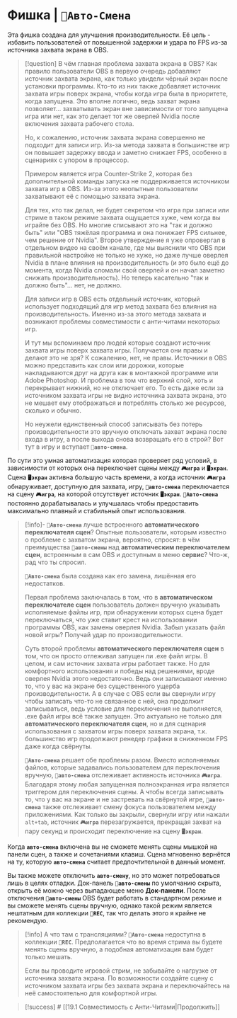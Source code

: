 # Фишка | **`🎦Авто-Смена`**
Эта фишка создана для улучшения производительности. Её цель - избавить пользователей от повышенной задержки и удара по FPS из-за источника захвата экрана в OBS.

> [!question] В чём главная проблема захвата экрана в OBS?
> Как правило пользователи OBS в первую очередь добавляют источник захвата экрана, как только увидели чёрный экран после установки программы. Кто-то из них также добавляет источник захвата игры поверх экрана, чтобы когда игра была в приоритете, когда запущена. Это вполне логично, ведь захват экрана позволяет... захватывать экран вне зависимости от того запущена игра или нет, как это делает тот же оверлей Nvidia после включения захвата рабочего стола. 
> 
> Но, к сожалению, источник захвата экрана совершенно не подходит для записи игр. 
> Из-за метода захвата в большинстве игр он повышает задержку ввода и заметно снижает FPS, особенно в сценариях с упором в процессор. 
> 
> Примером является игра Counter-Strike 2, которая без дополнительной команды запуска не поддерживается источником захвата игр в OBS. Из-за этого неопытные пользователи захватывают её с помощью захвата экрана. 
> 
> Для тех, кто так делал, не будет секретом что игра при записи или стриме в таком режиме захвата ощущается хуже, чем когда вы играйте без OBS. Но многие списывают это на "так и должно быть" или "OBS тяжёлая программа и она понижает FPS сильнее, чем решение от Nvidia". Второе утверждение я уже опровергал в отдельном видео на своём канале, где мы выяснили что OBS при правильной настройке не только не хуже, но даже лучше оверлея Nvidia в плане влияния на производительность (и это было ещё до момента, когда Nvidia сломали свой оверлей и он начал заметно снижать производительность). Но теперь касательно "так и должно быть"... нет, не должно. 
> 
> Для записи игр в OBS есть отдельный источник, который использует подходящий для игр метод захвата без влияния на производительность. Именно из-за этого метода захвата и возникают проблемы совместимости с анти-читами некоторых игр. 
> 
> И тут мы вспоминаем про людей которые создают источник захвата игры поверх захвата игры. Получается они правы и делают это не зря? К сожалению, нет, не правы. Источники в OBS можно представить как слои или дорожки, которые накладываются друг на друга как в монтажной программе или Adobe Photoshop. И проблема в том что верхний слой, хоть и перекрывает нижний, но не отключает его. То есть даже если за источником захвата игры не видно источника захвата экрана, это не мешает ему отображаться и потреблять столько же ресурсов, сколько и обычно.
> 
> Но неужели единственный способ записывать без потерь производительности это вручную отключать захват экрана после входа в игру, а после выхода снова возвращать его в строй? Вот тут в игру и вступает **`🎦авто-смена`**.

По сути это умная автоматизация которая проверяет ряд условий, в зависимости от которых она переключает сцены между **`🎮игра`** и **`🖥️экран`**. 
Сцена **`🖥️экран`** активна большую часть времени, а когда источник **`🎮игра`** обнаруживает, доступную для захвата, игру, **`🎦авто-смена`** переключается на сцену **`🎮игра`**, на которой отсутствует источник **`🖥️экран`**. 
**`🎦Авто-смена`** постоянно дорабатывалась и улучшалась чтобы предоставить максимально плавный и стабильный опыт использования.

> [!info]- **`🎦Авто-смена`** лучше встроенного **автоматического переключателя сцен**?
> Опытные пользователи, которым известно о проблеме с захватом экрана, вероятно, спросят: в чём преимущества **`🎦авто-смены`** над **автоматическим переключателем сцен**, встроенным в сам OBS и доступным в меню **сервис**? Что-ж, рад что ты спросил.
> 
> **`🎦Авто-смена`** была создана как его замена, лишённая его недостатков. 
> 
> Первая проблема заключалась в том, что в **автоматическом переключателе сцен** пользователь должен вручную указывать исполняемые файлы игр, при обнаружении которых сцена будет переключаться, что уже ставит крест на использовании программы OBS, как замены оверлея Nvidia. Забыл указать файл новой игры? Получай удар по производительности.
> 
> Суть второй проблемы **автоматического переключателя сцен** в том, что он просто отлеживал запущен ли .exe файл игры. В целом, и сам источник захвата игры работает также. Но для комфортного использования и победы над решениями, вроде оверлея Nvidia этого недостаточно. Ведь они записывают именно то, что у вас на экране без существенного ущерба производительности. А в случае с OBS если вы свернули игру чтобы записать что-то не связанное с ней, она продолжит записываться, ведь условие для переключения не выполняется, .exe файл игры всё также запущен. Это актуально не только для **автоматического переключателя сцен**, но и для сценария использования с захватом игры поверх захвата экрана, т.к. большинство игр продолжают ренедер графики в сниженном FPS даже когда свёрнуты.
> 
> **`🎦Авто-смена`** решает обе проблемы разом. Вместо исполняемых файлов, которые задавались пользователем для переключения вручную, **`🎦авто-смена`** отслеживает активность источника **`🎮игра`**. Благодаря этому любая запущенная полноэкранная игра является триггером для переключения сцены. А чтобы всегда записывать то, что у вас на экране и не застревать на свёрнутой игре, **`🎦авто-смена`** также отслеживает смену фокуса пользователем между приложениями. Как только вы закрыли, свернули игру или нажали `alt+tab`, источник **`🎮игра`** перезагружается, прекращая захват на пару секунд и происходит переключение на сцену **`🖥️экран`**.

Когда **`авто-смена`** включена вы не сможете менять сцены мышкой на панели сцен, а также и сочетаниями клавиш. Сцена мгновенно вернётся на ту, которую **`авто-смена`** считает предпочтительной в данный момент.

Вы также можете отключить **`авто-смену`**, но это может потребоваться лишь в целях отладки. Док-панель **`🎦авто-смены`** по умолчанию скрыта, открыть её можно через выпадающее меню **Док-панели**. После отключения **`🎦авто-смены`** OBS будет работать в стандартном режиме и вы сможете менять сцены вручную, однако такой режим является нештатным для коллекции **`🎦REC`**, так что делать этого я крайне не рекомендую.

> [!info] А что там с трансляциями?
> **`🎦Авто-смена`** недоступна в коллекции **`🎦REC`**. Предполагается что во время стрима вы будете менять сцены вручную, а подобная автоматизация вам будет только мешать.
> 
> Если вы проводите игровой стрим, не забывайте о нагрузке от источника захвата экрана. По возможности создайте сцену с источником захвата игры без захвата экрана и переключайтесь на неё самостоятельно для комфортной игры.

> [!success] # [[19.1 Совместимость с Анти-Читами|Продолжить]]
